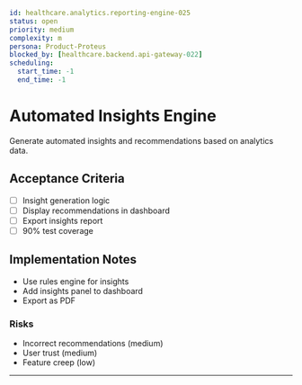 ```yaml
id: healthcare.analytics.reporting-engine-025
status: open
priority: medium
complexity: m
persona: Product-Proteus
blocked_by: [healthcare.backend.api-gateway-022]
scheduling:
  start_time: -1
  end_time: -1
```

# Automated Insights Engine

Generate automated insights and recommendations based on analytics data.

## Acceptance Criteria

- [ ] Insight generation logic
- [ ] Display recommendations in dashboard
- [ ] Export insights report
- [ ] 90% test coverage

## Implementation Notes

- Use rules engine for insights
- Add insights panel to dashboard
- Export as PDF

### Risks

- Incorrect recommendations (medium)
- User trust (medium)
- Feature creep (low)

---
